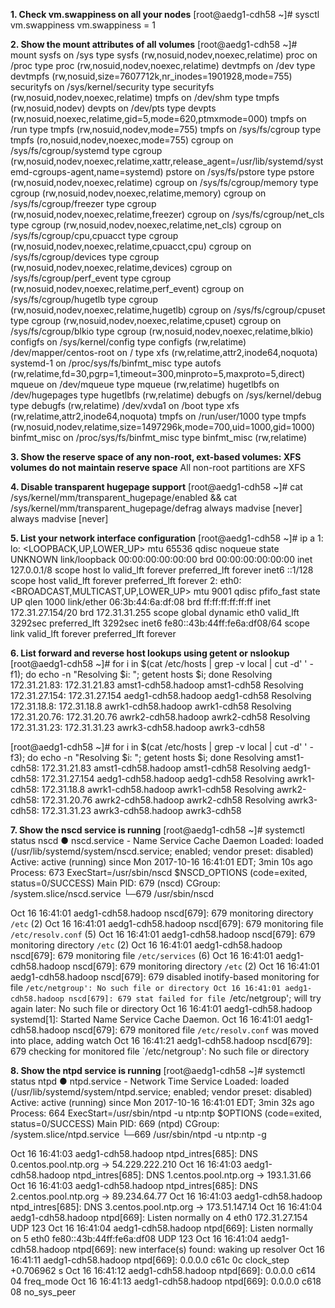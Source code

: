**1. Check vm.swappiness on all your nodes**
[root@aedg1-cdh58 ~]# sysctl vm.swappiness
vm.swappiness = 1

**2. Show the mount attributes of all volumes**
[root@aedg1-cdh58 ~]# mount
sysfs on /sys type sysfs (rw,nosuid,nodev,noexec,relatime)
proc on /proc type proc (rw,nosuid,nodev,noexec,relatime)
devtmpfs on /dev type devtmpfs (rw,nosuid,size=7607712k,nr_inodes=1901928,mode=755)
securityfs on /sys/kernel/security type securityfs (rw,nosuid,nodev,noexec,relatime)
tmpfs on /dev/shm type tmpfs (rw,nosuid,nodev)
devpts on /dev/pts type devpts (rw,nosuid,noexec,relatime,gid=5,mode=620,ptmxmode=000)
tmpfs on /run type tmpfs (rw,nosuid,nodev,mode=755)
tmpfs on /sys/fs/cgroup type tmpfs (ro,nosuid,nodev,noexec,mode=755)
cgroup on /sys/fs/cgroup/systemd type cgroup (rw,nosuid,nodev,noexec,relatime,xattr,release_agent=/usr/lib/systemd/systemd-cgroups-agent,name=systemd)
pstore on /sys/fs/pstore type pstore (rw,nosuid,nodev,noexec,relatime)
cgroup on /sys/fs/cgroup/memory type cgroup (rw,nosuid,nodev,noexec,relatime,memory)
cgroup on /sys/fs/cgroup/freezer type cgroup (rw,nosuid,nodev,noexec,relatime,freezer)
cgroup on /sys/fs/cgroup/net_cls type cgroup (rw,nosuid,nodev,noexec,relatime,net_cls)
cgroup on /sys/fs/cgroup/cpu,cpuacct type cgroup (rw,nosuid,nodev,noexec,relatime,cpuacct,cpu)
cgroup on /sys/fs/cgroup/devices type cgroup (rw,nosuid,nodev,noexec,relatime,devices)
cgroup on /sys/fs/cgroup/perf_event type cgroup (rw,nosuid,nodev,noexec,relatime,perf_event)
cgroup on /sys/fs/cgroup/hugetlb type cgroup (rw,nosuid,nodev,noexec,relatime,hugetlb)
cgroup on /sys/fs/cgroup/cpuset type cgroup (rw,nosuid,nodev,noexec,relatime,cpuset)
cgroup on /sys/fs/cgroup/blkio type cgroup (rw,nosuid,nodev,noexec,relatime,blkio)
configfs on /sys/kernel/config type configfs (rw,relatime)
/dev/mapper/centos-root on / type xfs (rw,relatime,attr2,inode64,noquota)
systemd-1 on /proc/sys/fs/binfmt_misc type autofs (rw,relatime,fd=30,pgrp=1,timeout=300,minproto=5,maxproto=5,direct)
mqueue on /dev/mqueue type mqueue (rw,relatime)
hugetlbfs on /dev/hugepages type hugetlbfs (rw,relatime)
debugfs on /sys/kernel/debug type debugfs (rw,relatime)
/dev/xvda1 on /boot type xfs (rw,relatime,attr2,inode64,noquota)
tmpfs on /run/user/1000 type tmpfs (rw,nosuid,nodev,relatime,size=1497296k,mode=700,uid=1000,gid=1000)
binfmt_misc on /proc/sys/fs/binfmt_misc type binfmt_misc (rw,relatime)

**3. Show the reserve space of any non-root, ext-based volumes: XFS volumes do not maintain reserve space**
All non-root partitions are XFS

**4. Disable transparent hugepage support**
[root@aedg1-cdh58 ~]# cat /sys/kernel/mm/transparent_hugepage/enabled && cat /sys/kernel/mm/transparent_hugepage/defrag
always madvise [never]
always madvise [never]

**5. List your network interface configuration**
[root@aedg1-cdh58 ~]# ip a
1: lo: <LOOPBACK,UP,LOWER_UP> mtu 65536 qdisc noqueue state UNKNOWN
    link/loopback 00:00:00:00:00:00 brd 00:00:00:00:00:00
    inet 127.0.0.1/8 scope host lo
       valid_lft forever preferred_lft forever
    inet6 ::1/128 scope host
       valid_lft forever preferred_lft forever
2: eth0: <BROADCAST,MULTICAST,UP,LOWER_UP> mtu 9001 qdisc pfifo_fast state UP qlen 1000
    link/ether 06:3b:44:6a:df:08 brd ff:ff:ff:ff:ff:ff
    inet 172.31.27.154/20 brd 172.31.31.255 scope global dynamic eth0
       valid_lft 3292sec preferred_lft 3292sec
    inet6 fe80::43b:44ff:fe6a:df08/64 scope link
       valid_lft forever preferred_lft forever

**6. List forward and reverse host lookups using getent or nslookup**
[root@aedg1-cdh58 ~]# for i in $(cat /etc/hosts | grep -v local | cut -d' ' -f1); do echo -n "Resolving $i: "; getent hosts $i; done
Resolving 172.31.21.83: 172.31.21.83    amst1-cdh58.hadoop amst1-cdh58
Resolving 172.31.27.154: 172.31.27.154   aedg1-cdh58.hadoop aedg1-cdh58
Resolving 172.31.18.8: 172.31.18.8     awrk1-cdh58.hadoop awrk1-cdh58
Resolving 172.31.20.76: 172.31.20.76    awrk2-cdh58.hadoop awrk2-cdh58
Resolving 172.31.31.23: 172.31.31.23    awrk3-cdh58.hadoop awrk3-cdh58

[root@aedg1-cdh58 ~]# for i in $(cat /etc/hosts | grep -v local | cut -d' ' -f3); do echo -n "Resolving $i: "; getent hosts $i; done
Resolving amst1-cdh58: 172.31.21.83    amst1-cdh58.hadoop amst1-cdh58
Resolving aedg1-cdh58: 172.31.27.154   aedg1-cdh58.hadoop aedg1-cdh58
Resolving awrk1-cdh58: 172.31.18.8     awrk1-cdh58.hadoop awrk1-cdh58
Resolving awrk2-cdh58: 172.31.20.76    awrk2-cdh58.hadoop awrk2-cdh58
Resolving awrk3-cdh58: 172.31.31.23    awrk3-cdh58.hadoop awrk3-cdh58

**7. Show the nscd service is running**
[root@aedg1-cdh58 ~]# systemctl status nscd
● nscd.service - Name Service Cache Daemon
   Loaded: loaded (/usr/lib/systemd/system/nscd.service; enabled; vendor preset: disabled)
   Active: active (running) since Mon 2017-10-16 16:41:01 EDT; 3min 10s ago
  Process: 673 ExecStart=/usr/sbin/nscd $NSCD_OPTIONS (code=exited, status=0/SUCCESS)
 Main PID: 679 (nscd)
   CGroup: /system.slice/nscd.service
           └─679 /usr/sbin/nscd

Oct 16 16:41:01 aedg1-cdh58.hadoop nscd[679]: 679 monitoring directory `/etc` (2)
Oct 16 16:41:01 aedg1-cdh58.hadoop nscd[679]: 679 monitoring file `/etc/resolv.conf` (5)
Oct 16 16:41:01 aedg1-cdh58.hadoop nscd[679]: 679 monitoring directory `/etc` (2)
Oct 16 16:41:01 aedg1-cdh58.hadoop nscd[679]: 679 monitoring file `/etc/services` (6)
Oct 16 16:41:01 aedg1-cdh58.hadoop nscd[679]: 679 monitoring directory `/etc` (2)
Oct 16 16:41:01 aedg1-cdh58.hadoop nscd[679]: 679 disabled inotify-based monitoring for file `/etc/netgroup': No such file or directory
Oct 16 16:41:01 aedg1-cdh58.hadoop nscd[679]: 679 stat failed for file `/etc/netgroup'; will try again later: No such file or directory
Oct 16 16:41:01 aedg1-cdh58.hadoop systemd[1]: Started Name Service Cache Daemon.
Oct 16 16:41:01 aedg1-cdh58.hadoop nscd[679]: 679 monitored file `/etc/resolv.conf` was moved into place, adding watch
Oct 16 16:41:21 aedg1-cdh58.hadoop nscd[679]: 679 checking for monitored file `/etc/netgroup': No such file or directory

**8. Show the ntpd service is running**
[root@aedg1-cdh58 ~]# systemctl status ntpd
● ntpd.service - Network Time Service
   Loaded: loaded (/usr/lib/systemd/system/ntpd.service; enabled; vendor preset: disabled)
   Active: active (running) since Mon 2017-10-16 16:41:01 EDT; 3min 32s ago
  Process: 664 ExecStart=/usr/sbin/ntpd -u ntp:ntp $OPTIONS (code=exited, status=0/SUCCESS)
 Main PID: 669 (ntpd)
   CGroup: /system.slice/ntpd.service
           └─669 /usr/sbin/ntpd -u ntp:ntp -g

Oct 16 16:41:03 aedg1-cdh58.hadoop ntpd_intres[685]: DNS 0.centos.pool.ntp.org -> 54.229.222.210
Oct 16 16:41:03 aedg1-cdh58.hadoop ntpd_intres[685]: DNS 1.centos.pool.ntp.org -> 193.1.31.66
Oct 16 16:41:03 aedg1-cdh58.hadoop ntpd_intres[685]: DNS 2.centos.pool.ntp.org -> 89.234.64.77
Oct 16 16:41:03 aedg1-cdh58.hadoop ntpd_intres[685]: DNS 3.centos.pool.ntp.org -> 173.51.147.14
Oct 16 16:41:04 aedg1-cdh58.hadoop ntpd[669]: Listen normally on 4 eth0 172.31.27.154 UDP 123
Oct 16 16:41:04 aedg1-cdh58.hadoop ntpd[669]: Listen normally on 5 eth0 fe80::43b:44ff:fe6a:df08 UDP 123
Oct 16 16:41:04 aedg1-cdh58.hadoop ntpd[669]: new interface(s) found: waking up resolver
Oct 16 16:41:11 aedg1-cdh58.hadoop ntpd[669]: 0.0.0.0 c61c 0c clock_step +0.706962 s
Oct 16 16:41:12 aedg1-cdh58.hadoop ntpd[669]: 0.0.0.0 c614 04 freq_mode
Oct 16 16:41:13 aedg1-cdh58.hadoop ntpd[669]: 0.0.0.0 c618 08 no_sys_peer
